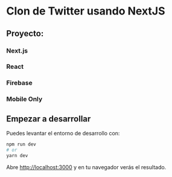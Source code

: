 # Clon de Twitter usando NextJS

## Proyecto:
### Next.js
### React
### Firebase
### Mobile Only

## Empezar a desarrollar

Puedes levantar el entorno de desarrollo con:

```bash
npm run dev
# or
yarn dev
```

Abre [http://localhost:3000](http://localhost:3000) y en tu navegador verás el resultado.

